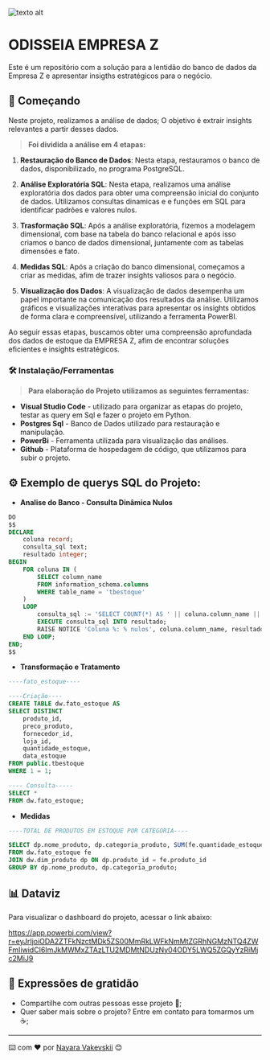 ![texto alt](https://digitalcollege.com.br/wp-content/webp-express/webp-images/uploads/2022/05/logo-digital.png.webp)


# ODISSEIA EMPRESA Z

Este é um repositório com a solução para a lentidão do banco de dados da Empresa Z e apresentar insigths estratégicos para o negócio.


## 🚀 Começando

Neste projeto, realizamos a análise de dados; O objetivo é extrair insights relevantes a partir desses dados.

> **Foi dividida a análise em 4 etapas:**

1. **Restauração do Banco de Dados**: Nesta etapa, restauramos o banco de dados, disponibilizado, no programa PostgreSQL.

2. **Análise Exploratória SQL**: Nesta etapa, realizamos uma análise exploratória dos dados para obter uma compreensão inicial do conjunto de dados. Utilizamos consultas dinamicas e e funções em SQL para identificar padrões e valores nulos.

4. **Trasformação SQL**: Após a análise exploratória, fizemos a modelagem dimensional, com base na tabela do banco relacional e após isso criamos o banco de dados dimensional, juntamente com as tabelas dimensões e fato.

4. **Medidas SQL**: Após a criação do banco dimensional, começamos a criar as medidas, afim de trazer insights valiosos para o negócio. 

5. **Visualização dos Dados**: A visualização de dados desempenha um papel importante na comunicação dos resultados da análise. Utilizamos gráficos e visualizações interativas para apresentar os insights obtidos de forma clara e compreensível, utilizando a ferramenta PowerBI.

Ao seguir essas etapas, buscamos obter uma compreensão aprofundada dos dados de estoque da EMPRESA Z, afim de encontrar soluções eficientes e insights estratégicos.


### 🛠️ Instalação/Ferramentas

> **Para elaboração do Projeto utilizamos as seguintes ferramentas:**

- **Visual Studio Code** - utilizado para organizar as etapas do projeto, testar as query em Sql e fazer o projeto em Python.
- **Postgres Sql** - Banco de Dados utilizado para restauração e manipulação.
- **PowerBi** - Ferramenta utilizada para visualização das análises.
- **Github** - Plataforma de hospedagem de código, que utilizamos para subir o projeto.


## ⚙️ Exemplo de querys SQL do Projeto:

- **Analise do Banco - Consulta Dinâmica Nulos**

```sql
DO
$$
DECLARE
    coluna record;
    consulta_sql text;
    resultado integer;
BEGIN
    FOR coluna IN (
        SELECT column_name
        FROM information_schema.columns
        WHERE table_name = 'tbestoque'
    )
    LOOP
        consulta_sql := 'SELECT COUNT(*) AS ' || coluna.column_name || '_nulos FROM tbestoque WHERE ' || coluna.column_name || ' IS NULL';
        EXECUTE consulta_sql INTO resultado;
        RAISE NOTICE 'Coluna %: % nulos', coluna.column_name, resultado;
    END LOOP;
END;
$$

```

- **Transformação e Tratamento**

```sql
----fato_estoque----

----Criação----
CREATE TABLE dw.fato_estoque AS
SELECT DISTINCT
    produto_id,
    preco_produto,
    fornecedor_id,
    loja_id,
    quantidade_estoque,
    data_estoque
FROM public.tbestoque
WHERE 1 = 1;

---- Consulta-----
SELECT *
FROM dw.fato_estoque;

```

- **Medidas**

```sql
----TOTAL DE PRODUTOS EM ESTOQUE POR CATEGORIA----

SELECT dp.nome_produto, dp.categoria_produto, SUM(fe.quantidade_estoque) AS total_estoque
FROM dw.fato_estoque fe
JOIN dw.dim_produto dp ON dp.produto_id = fe.produto_id
GROUP BY dp.nome_produto, dp.categoria_produto;
```

## :bar_chart: Dataviz

Para visualizar o dashboard do projeto, acessar o link abaixo:

https://app.powerbi.com/view?r=eyJrIjoiODA2ZTFkNzctMDk5ZS00MmRkLWFkNmMtZGRhNGMzNTQ4ZWFmIiwidCI6ImJkMWMxZTAzLTU2MDMtNDUzNy04ODY5LWQ5ZGQyYzRiMjc2MiJ9



## 🎁 Expressões de gratidão

* Compartilhe com outras pessoas esse projeto 📢;
* Quer saber mais sobre o projeto? Entre em contato para tomarmos um :coffee:;

---
⌨️ com ❤️ por [Nayara Vakevskii](https://github.com/NayaraWakewski) 😊
